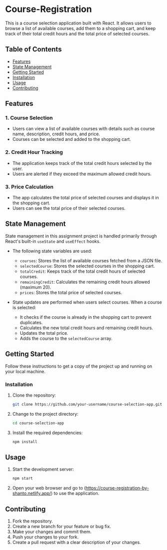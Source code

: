 # Course-Registration

This is a course selection application built with React. It allows users to browse a list of available courses, add them to a shopping cart, and keep track of their total credit hours and the total price of selected courses.

## Table of Contents

- [Features](#features)
- [State Management](#state-management)
- [Getting Started](#getting-started)
- [Installation](#installation)
- [Usage](#usage)
- [Contributing](#contributing)

## Features

### 1. Course Selection

- Users can view a list of available courses with details such as course name, description, credit hours, and price.
- Courses can be selected and added to the shopping cart.

### 2. Credit Hour Tracking

- The application keeps track of the total credit hours selected by the user.
- Users are alerted if they exceed the maximum allowed credit hours.

### 3. Price Calculation

- The app calculates the total price of selected courses and displays it in the shopping cart.
- Users can see the total price of their selected courses.

## State Management

State management in this assignment project is handled primarily through React's built-in `useState` and `useEffect` hooks.

- The following state variables are used:
  - `courses`: Stores the list of available courses fetched from a JSON file.
  - `selectedCourse`: Stores the selected courses in the shopping cart.
  - `totalCredit`: Keeps track of the total credit hours of selected courses.
  - `remainingCredit`: Calculates the remaining credit hours allowed (maximum 20).
  - `prices`: Stores the total price of selected courses.

- State updates are performed when users select courses. When a course is selected:
  - It checks if the course is already in the shopping cart to prevent duplicates.
  - Calculates the new total credit hours and remaining credit hours.
  - Updates the total price.
  - Adds the course to the `selectedCourse` array.

## Getting Started

Follow these instructions to get a copy of the project up and running on your local machine.

### Installation

1. Clone the repository:

   ```bash
   git clone https://github.com/your-username/course-selection-app.git
2. Change to the project directory:
   ```bash
   cd course-selection-app
3. Install the required dependencies:
   ```bash
   npm install
   
## Usage

1. Start the development server:
   ```bash
   npm start
2. Open your web browser and go to (https://course-registration-by-shanto.netlify.app/) to use the application.

## Contributing

1. Fork the repository.
2. Create a new branch for your feature or bug fix.
3. Make your changes and commit them.
4. Push your changes to your fork.
5. Create a pull request with a clear description of your changes.

